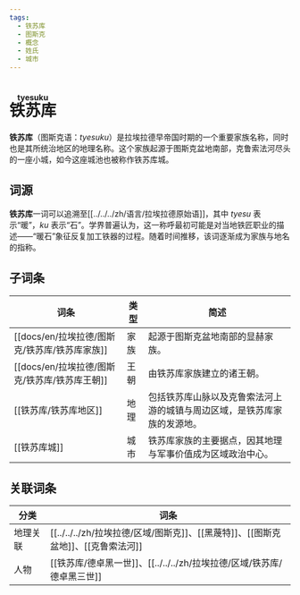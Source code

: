 ```yaml
---
tags:
  - 铁苏库
  - 图斯克
  - 概念
  - 姓氏
  - 城市
---
```

# <ruby>铁苏库<rt>tyesuku</rt></ruby>

**铁苏库**（图斯克语：*tyesuku*）是拉埃拉德早帝国时期的一个重要家族名称，同时也是其所统治地区的地理名称。这个家族起源于图斯克盆地南部，克鲁索法河尽头的一座小城，如今这座城池也被称作铁苏库城。

## 词源

**铁苏库**一词可以追溯至[[../../../zh/语言/拉埃拉德原始语]]，其中 *tyesu* 表示“暖”，*ku* 表示“石”。学界普遍认为，这一称呼最初可能是对当地铁匠职业的描述——“暖石”象征反复加工铁器的过程。随着时间推移，该词逐渐成为家族与地名的指称。

## 子词条

| 词条        | 类型  | 简述                                   |
| --------- | --- | ------------------------------------ |
| [[docs/en/拉埃拉德/图斯克/铁苏库/铁苏库家族]] | 家族  | 起源于图斯克盆地南部的显赫家族。                     |
| [[docs/en/拉埃拉德/图斯克/铁苏库/铁苏库王朝]] | 王朝  | 由铁苏库家族建立的诸王朝。                        |
| [[铁苏库/铁苏库地区]] | 地理  | 包括铁苏库山脉以及克鲁索法河上游的城镇与周边区域，是铁苏库家族的发源地。 |
| [[铁苏库城]]  | 城市  | 铁苏库家族的主要据点，因其地理与军事价值成为区域政治中心。        |

## 关联词条

| 分类   | 词条                                  |
| ---- | ----------------------------------- |
| 地理关联 | [[../../../zh/拉埃拉德/区域/图斯克]]、[[黑蔑特]]、[[图斯克盆地]]、[[克鲁索法河]] |
| 人物   | [[铁苏库/德卓黑一世]]、[[../../../zh/拉埃拉德/区域/铁苏库/德卓黑三世]]                 |


